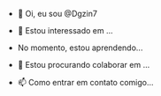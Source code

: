- 👋 Oi, eu sou @Dgzin7

- 👀 Estou interessado em ...

- No momento, estou aprendendo...

- 💞 Estou procurando colaborar em ...

- 📫 Como entrar em contato comigo...

<!---

Dgzin7/Dgzin7 é um repositório ✨ especial ✨ porque seu `README.md` (este arquivo) aparece no seu perfil do GitHub.

Você pode clicar no link Visualizar para dar uma olhada nas suas alterações.

--->
